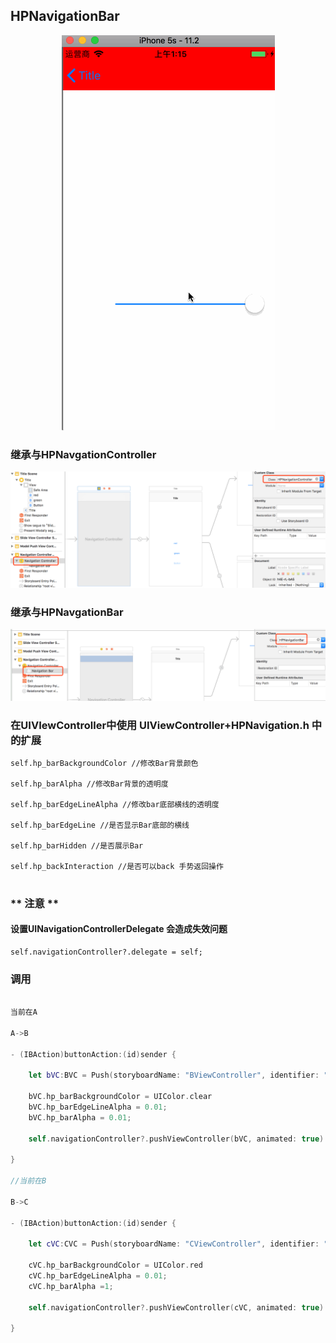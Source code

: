 ## HPNavigationBar


<p align="center" >
  <img src="./README/visionGit.gif" alt="HPSlideSegmentView" title="HPSlideSegmentView">
</p>

### 继承与HPNavgationController

<p align="center" >
  <img src="./README/HPNavgationController.png" alt="HPSlideSegmentView" title="HPSlideSegmentView">
</p>

### 继承与HPNavgationBar

<p align="center" >
  <img src="./README/HPNavigationBar.png" alt="HPSlideSegmentView" title="HPSlideSegmentView">
</p>


### 在UIVIewController中使用 UIViewController+HPNavigation.h 中的扩展

```
self.hp_barBackgroundColor //修改Bar背景颜色

self.hp_barAlpha //修改Bar背景的透明度

self.hp_barEdgeLineAlpha //修改bar底部横线的透明度

self.hp_barEdgeLine //是否显示Bar底部的横线

self.hp_barHidden //是否展示Bar

self.hp_backInteraction //是否可以back 手势返回操作


```

### ** 注意 **

#### 设置UINavigationControllerDelegate 会造成失效问题

```
self.navigationController?.delegate = self;

```

### 调用
```swift

当前在A 

A->B

- (IBAction)buttonAction:(id)sender {

	let bVC:BVC = Push(storyboardName: "BViewController", identifier: "BViewController")
 
 	bVC.hp_barBackgroundColor = UIColor.clear
 	bVC.hp_barEdgeLineAlpha = 0.01;
 	bVC.hp_barAlpha = 0.01;
 
 	self.navigationController?.pushViewController(bVC, animated: true)
    
}

//当前在B

B->C

- (IBAction)buttonAction:(id)sender {

	let cVC:CVC = Push(storyboardName: "CViewController", identifier: "CViewController")
 
 	cVC.hp_barBackgroundColor = UIColor.red
 	cVC.hp_barEdgeLineAlpha = 0.01;
 	cVC.hp_barAlpha =1;
 
 	self.navigationController?.pushViewController(cVC, animated: true)
    
}

```